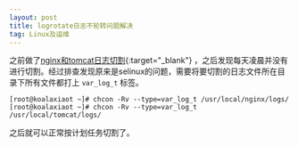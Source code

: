 ```yaml
---
layout: post
title: logrotate日志不轮转问题解决
tag: Linux及运维
---
```


之前做了[nginx和tomcat日志切割]({{site.url}}/linux/2014/12/18/nginx-tomcat-log-rotate.html){:target="_blank"} ，之后发现每天凌晨并没有进行切割。经过排查发现原来是selinux的问题，需要将要切割的日志文件所在目录下所有文件都打上 `var_log_t` 标签。

```
[root@koalaxiaot ~]# chcon -Rv --type=var_log_t /usr/local/nginx/logs/
[root@koalaxiaot ~]# chcon -Rv --type=var_log_t /usr/local/tomcat/logs/
```

之后就可以正常按计划任务切割了。
